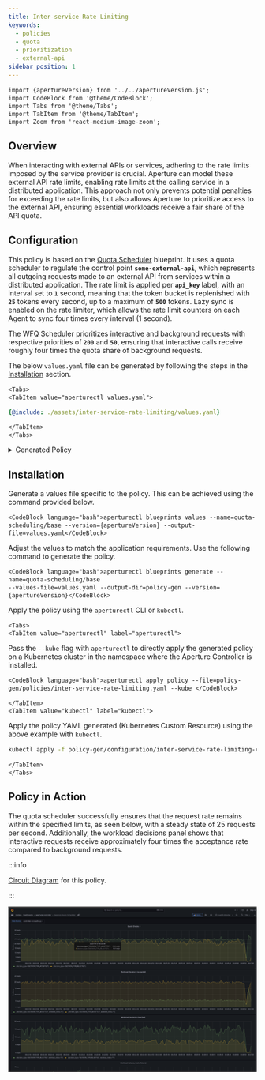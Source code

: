 ```yaml
---
title: Inter-service Rate Limiting
keywords:
  - policies
  - quota
  - prioritization
  - external-api
sidebar_position: 1
---
```


```mdx-code-block
import {apertureVersion} from '../../apertureVersion.js';
import CodeBlock from '@theme/CodeBlock';
import Tabs from '@theme/Tabs';
import TabItem from '@theme/TabItem';
import Zoom from 'react-medium-image-zoom';
```

## Overview

When interacting with external APIs or services, adhering to the rate limits
imposed by the service provider is crucial. Aperture can model these external
API rate limits, enabling rate limits at the calling service in a distributed
application. This approach not only prevents potential penalties for exceeding
the rate limits, but also allows Aperture to prioritize access to the external
API, ensuring essential workloads receive a fair share of the API quota.

## Configuration

This policy is based on the
[Quota Scheduler](/reference/blueprints/quota-scheduling/base.md#policy-quota-scheduler)
blueprint. It uses a quota scheduler to regulate the control point
**`some-external-api`**, which represents all outgoing requests made to an
external API from services within a distributed application. The rate limit is
applied per **`api_key`** label, with an interval set to **`1`** second, meaning
that the token bucket is replenished with **`25`** tokens every second, up to a
maximum of **`500`** tokens. Lazy sync is enabled on the rate limiter, which
allows the rate limit counters on each Agent to sync four times every interval
(1 second).

The WFQ Scheduler prioritizes interactive and background requests with
respective priorities of **`200`** and **`50`**, ensuring that interactive calls
receive roughly four times the quota share of background requests.

The below `values.yaml` file can be generated by following the steps in the
[Installation](#installation) section.

```mdx-code-block
<Tabs>
<TabItem value="aperturectl values.yaml">
```

```yaml
{@include: ./assets/inter-service-rate-limiting/values.yaml}
```

```mdx-code-block
</TabItem>
</Tabs>

```

<details><summary>Generated Policy</summary>
<p>

```yaml
{@include: ./assets/inter-service-rate-limiting/policy.yaml}
```

</p>
</details>

## Installation

Generate a values file specific to the policy. This can be achieved using the
command provided below.

```mdx-code-block
<CodeBlock language="bash">aperturectl blueprints values --name=quota-scheduling/base --version={apertureVersion} --output-file=values.yaml</CodeBlock>
```

Adjust the values to match the application requirements. Use the following
command to generate the policy.

```mdx-code-block
<CodeBlock language="bash">aperturectl blueprints generate --name=quota-scheduling/base
--values-file=values.yaml --output-dir=policy-gen --version={apertureVersion}</CodeBlock>
```

Apply the policy using the `aperturectl` CLI or `kubectl`.

```mdx-code-block
<Tabs>
<TabItem value="aperturectl" label="aperturectl">
```

Pass the `--kube` flag with `aperturectl` to directly apply the generated policy
on a Kubernetes cluster in the namespace where the Aperture Controller is
installed.

```mdx-code-block
<CodeBlock language="bash">aperturectl apply policy --file=policy-gen/policies/inter-service-rate-limiting.yaml --kube </CodeBlock>
```

```mdx-code-block
</TabItem>
<TabItem value="kubectl" label="kubectl">
```

Apply the policy YAML generated (Kubernetes Custom Resource) using the above
example with `kubectl`.

```bash
kubectl apply -f policy-gen/configuration/inter-service-rate-limiting-cr.yaml -n aperture-controller
```

```mdx-code-block
</TabItem>
</Tabs>
```

## Policy in Action

The quota scheduler successfully ensures that the request rate remains within
the specified limits, as seen below, with a steady state of 25 requests per
second. Additionally, the workload decisions panel shows that interactive
requests receive approximately four times the acceptance rate compared to
background requests.

:::info

[Circuit Diagram](./assets/inter-service-rate-limiting/graph.mmd.svg) for this
policy.

:::

<Zoom>

![Client-Side Rate Limiting](./assets/inter-service-rate-limiting/dashboard.png)

</Zoom>
